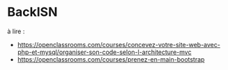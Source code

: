 # BackISN

à lire :
* https://openclassrooms.com/courses/concevez-votre-site-web-avec-php-et-mysql/organiser-son-code-selon-l-architecture-mvc
* https://openclassrooms.com/courses/prenez-en-main-bootstrap
